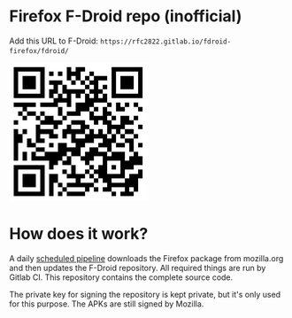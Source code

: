 
Firefox F-Droid repo (inofficial)
=================================

Add this URL to F-Droid: `https://rfc2822.gitlab.io/fdroid-firefox/fdroid/`

![Repo URL QRcode](public/repo-qrcode.png)


How does it work?
=================

A daily [scheduled pipeline](https://docs.gitlab.com/ce/user/project/pipelines/schedules.html)
downloads the Firefox package from mozilla.org and then updates the F-Droid repository. All
required things are run by Gitlab CI. This repository contains the complete source code.

The private key for signing the repository is kept private, but it's only used for
this purpose. The APKs are still signed by Mozilla.
